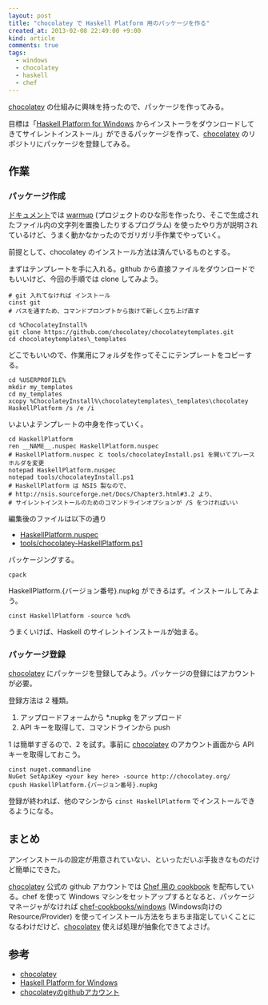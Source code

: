 ```yaml
---
layout: post
title: "chocolatey で Haskell Platform 用のパッケージを作る"
created_at: 2013-02-08 22:49:00 +9:00
kind: article
comments: true
tags:
  - windows
  - chocolatey
  - haskell
  - chef
---
```


[chocolatey] の仕組みに興味を持ったので、パッケージを作ってみる。

<!-- more -->

目標は「[Haskell Platform for Windows] からインストーラをダウンロードしてきてサイレントインストール」ができるパッケージを作って、[chocolatey] のリポジトリにパッケージを登録してみる。

## 作業

### パッケージ作成

[ドキュメント](https://github.com/chocolatey/chocolatey/wiki/CreatePackages)では [warmup] (プロジェクトのひな形を作ったり、そこで生成されたファイル内の文字列を置換したりするプログラム) を使ったやり方が説明されているけど、うまく動かなかったのでガリガリ手作業でやっていく。

前提として、chocolatey のインストール方法は済んでいるものとする。

まずはテンプレートを手に入れる。github から直接ファイルをダウンロードでもいいけど、今回の手順では clone してみよう。

    # git 入れてなければ インストール
    cinst git
    # パスを通すため、コマンドプロンプトから抜けて新しく立ち上げ直す

    cd %ChocolateyInstall%
    git clone https://github.com/chocolatey/chocolateytemplates.git
    cd chocolateytemplates\_templates

どこでもいいので、作業用にフォルダを作ってそこにテンプレートをコピーする。

    cd %USERPROFILE%
    mkdir my_templates
    cd my_templates
    xcopy %ChocolateyInstall%\chocolateytemplates\_templates\chocolatey HaskellPlatform /s /e /i

いよいよテンプレートの中身を作っていく。

    cd HaskellPlatform
    ren __NAME__.nuspec HaskellPlatform.nuspec 
    # HaskellPlatform.nuspec と tools/chocolateyInstall.ps1 を開いてプレースホルダを変更
    notepad HaskellPlatform.nuspec
    notepad tools/chocolateyInstall.ps1
    # HaskellPlatform は NSIS 製なので、
    # http://nsis.sourceforge.net/Docs/Chapter3.html#3.2 より、
    # サイレントインストールのためのコマンドラインオプションが /S をつければいい

編集後のファイルは以下の通り

- [HaskellPlatform.nuspec](https://github.com/f440/chocolatey-HaskellPlatform/blob/master/HaskellPlatform.nuspec)
- [tools/chocolatey-HaskellPlatform.ps1](https://github.com/f440/chocolatey-HaskellPlatform/blob/master/tools/chocolateyInstall.ps1)

パッケージングする。

    cpack

HaskellPlatform.{バージョン番号}.nupkg ができるはず。インストールしてみよう。

    cinst HaskellPlatform -source %cd%

うまくいけば、Haskell のサイレントインストールが始まる。

### パッケージ登録

[chocolatey] にパッケージを登録してみよう。パッケージの登録にはアカウントが必要。

登録方法は 2 種類。

1. アップロードフォームから \*.nupkg をアップロード
2. API キーを取得して、コマンドラインから push

1 は簡単すぎるので、2 を試す。事前に [chocolatey] のアカウント画面から API キーを取得しておこう。

    cinst nuget.commandline
    NuGet SetApiKey <your key here> -source http://chocolatey.org/
    cpush HaskellPlatform.{バージョン番号}.nupkg

登録が終われば、他のマシンから `cinst HaskellPlatform` でインストールできるようになる。

## まとめ

アンインストールの設定が用意されていない、といっただいぶ手抜きなものだけど簡単にできた。

[chocolatey] 公式の github アカウントでは [Chef 用の cookbook](https://github.com/chocolatey/chocolatey-cookbook) を配布している。chef を使って Windows マシンをセットアップするとなると、パッケージマネージャがなければ [chef-cookbooks/windows] (Windows向けのResource/Provider) を使ってインストール方法をちまちま指定していくことになるわけだけど、[chocolatey] 使えば処理が抽象化できてよさげ。

## 参考

- [chocolatey]
- [Haskell Platform for Windows]
- [chocolateyのgithubアカウント](https://github.com/chocolatey/)

[chocolatey]: http://chocolatey.org/
[Haskell Platform for Windows]: http://www.haskell.org/platform/windows.html
[warmup]: https://github.com/chucknorris/Warmup
[chef-cookbooks/windows]: https://github.com/opscode-cookbooks/windows
